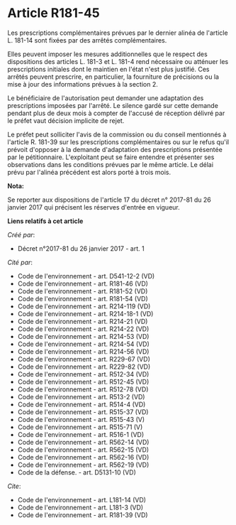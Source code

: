 # Article R181-45

Les prescriptions complémentaires prévues par le dernier alinéa de l'article L. 181-14 sont fixées par des arrêtés
complémentaires.

Elles peuvent imposer les mesures additionnelles que le respect des dispositions des articles L. 181-3 et L. 181-4 rend
nécessaire ou atténuer les prescriptions initiales dont le maintien en l'état n'est plus justifié. Ces arrêtés peuvent
prescrire, en particulier, la fourniture de précisions ou la mise à jour des informations prévues à la section 2.

Le bénéficiaire de l'autorisation peut demander une adaptation des prescriptions imposées par l'arrêté. Le silence gardé sur
cette demande pendant plus de deux mois à compter de l'accusé de réception délivré par le préfet vaut décision implicite de
rejet.

Le préfet peut solliciter l'avis de la commission ou du conseil mentionnés à l'article R. 181-39 sur les prescriptions
complémentaires ou sur le refus qu'il prévoit d'opposer à la demande d'adaptation des prescriptions présentée par le
pétitionnaire. L'exploitant peut se faire entendre et présenter ses observations dans les conditions prévues par le même
article. Le délai prévu par l'alinéa précédent est alors porté à trois mois.

**Nota:**

Se reporter aux dispositions de l'article 17 du décret n° 2017-81 du 26 janvier 2017 qui précisent les réserves d'entrée en
vigueur.

**Liens relatifs à cet article**

_Créé par_:

  - Décret n°2017-81 du 26 janvier 2017 - art. 1

_Cité par_:

  - Code de l'environnement - art. D541-12-2 (VD)
  - Code de l'environnement - art. R181-46 (VD)
  - Code de l'environnement - art. R181-52 (VD)
  - Code de l'environnement - art. R181-54 (VD)
  - Code de l'environnement - art. R214-119 (VD)
  - Code de l'environnement - art. R214-18-1 (VD)
  - Code de l'environnement - art. R214-21 (VD)
  - Code de l'environnement - art. R214-22 (VD)
  - Code de l'environnement - art. R214-53 (VD)
  - Code de l'environnement - art. R214-54 (VD)
  - Code de l'environnement - art. R214-56 (VD)
  - Code de l'environnement - art. R229-67 (VD)
  - Code de l'environnement - art. R229-82 (VD)
  - Code de l'environnement - art. R512-34 (VD)
  - Code de l'environnement - art. R512-45 (VD)
  - Code de l'environnement - art. R512-78 (VD)
  - Code de l'environnement - art. R513-2 (VD)
  - Code de l'environnement - art. R514-4 (VD)
  - Code de l'environnement - art. R515-37 (VD)
  - Code de l'environnement - art. R515-43 (V)
  - Code de l'environnement - art. R515-71 (V)
  - Code de l'environnement - art. R516-1 (VD)
  - Code de l'environnement - art. R562-14 (VD)
  - Code de l'environnement - art. R562-15 (VD)
  - Code de l'environnement - art. R562-16 (VD)
  - Code de l'environnement - art. R562-19 (VD)
  - Code de la défense. - art. D5131-10 (VD)

_Cite_:

  - Code de l'environnement - art. L181-14 (VD)
  - Code de l'environnement - art. L181-3 (VD)
  - Code de l'environnement - art. R181-39 (VD)
